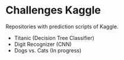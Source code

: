 # Challenges Kaggle
Repositories with prediction scripts of Kaggle.
* Titanic (Decision Tree Classifier)
* Digit Recognizer (CNN)
* Dogs vs. Cats (In progress)
